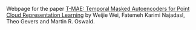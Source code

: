 Webpage for the paper [T-MAE: Temporal Masked Autoencoders for Point Cloud Representation Learning](https://arxiv.org/abs/2312.10217) by Weijie Wei, Fatemeh Karimi Najadasl, Theo Gevers and Martin R. Oswald.
